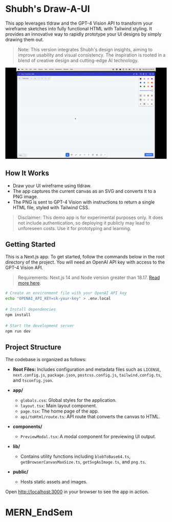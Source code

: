 # Shubh's Draw-A-UI

This app leverages tldraw and the GPT-4 Vision API to transform your wireframe sketches into fully functional HTML with Tailwind styling. It provides an innovative way to rapidly prototype your UI designs by simply drawing them out.

> Note: This version integrates Shubh's design insights, aiming to improve usability and visual consistency. The inspiration is rooted in a blend of creative design and cutting-edge AI technology.

![A demo of the app](./demo.gif)

## How It Works

- Draw your UI wireframe using tldraw.
- The app captures the current canvas as an SVG and converts it to a PNG image.
- The PNG is sent to GPT-4 Vision with instructions to return a single HTML file, styled with Tailwind CSS.

> Disclaimer: This demo app is for experimental purposes only. It does not include authentication, so deploying it publicly may lead to unforeseen costs. Use it for prototyping and learning.

## Getting Started

This is a Next.js app. To get started, follow the commands below in the root directory of the project. You will need an OpenAI API key with access to the GPT-4 Vision API.

> Requirements: Next.js 14 and Node version greater than 18.17. [Read more here](https://nextjs.org/docs/pages/building-your-application/upgrading/version-14).

```bash
# Create an environment file with your OpenAI API key
echo "OPENAI_API_KEY=sk-your-key" > .env.local

# Install dependencies
npm install

# Start the development server
npm run dev
```

<!-- Insert new content -->
## Project Structure

The codebase is organized as follows:

- **Root Files:** Includes configuration and metadata files such as `LICENSE`, `next.config.js`, `package.json`, `postcss.config.js`, `tailwind.config.ts`, and `tsconfig.json`.

- **app/**
  - `globals.css`: Global styles for the application.
  - `layout.tsx`: Main layout component.
  - `page.tsx`: The home page of the app.
  - `api/toHtml/route.ts`: API route that converts the canvas to HTML.

- **components/**
  - `PreviewModal.tsx`: A modal component for previewing UI output.

- **lib/**
  - Contains utility functions including `blobToBase64.ts`, `getBrowserCanvasMaxSize.ts`, `getSvgAsImage.ts`, and `png.ts`.

- **public/**
  - Hosts static assets and images.
<!-- End of insert -->

Open [http://localhost:3000](http://localhost:3000) in your browser to see the app in action.
# MERN_EndSem
